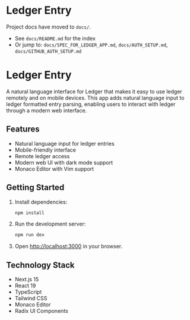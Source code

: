 # Ledger Entry

Project docs have moved to `docs/`.

- See `docs/README.md` for the index
- Or jump to: `docs/SPEC_FOR_LEDGER_APP.md`, `docs/AUTH_SETUP.md`, `docs/GITHUB_AUTH_SETUP.md`

# Ledger Entry

A natural language interface for Ledger that makes it easy to use ledger remotely and on mobile devices. This app adds natural language input to ledger formatted entry parsing, enabling users to interact with ledger through a modern web interface.

## Features

- Natural language input for ledger entries
- Mobile-friendly interface
- Remote ledger access
- Modern web UI with dark mode support
- Monaco Editor with Vim support

## Getting Started

1. Install dependencies:

   ```bash
   npm install
   ```

2. Run the development server:

   ```bash
   npm run dev
   ```

3. Open [http://localhost:3000](http://localhost:3000) in your browser.

## Technology Stack

- Next.js 15
- React 19
- TypeScript
- Tailwind CSS
- Monaco Editor
- Radix UI Components
